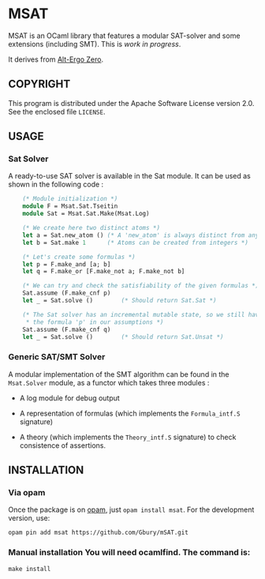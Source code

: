 # MSAT

MSAT is an OCaml library that features a modular SAT-solver and some
extensions (including SMT). This is *work in progress*.


It derives from [Alt-Ergo Zero](http://cubicle.lri.fr/alt-ergo-zero).


## COPYRIGHT

This program is distributed under the Apache Software License version
2.0. See the enclosed file `LICENSE`.


## USAGE

### Sat Solver

A ready-to-use SAT solver is available in the Sat module. It can be used
as shown in the following code :

```ocaml
    (* Module initialization *)
    module F = Msat.Sat.Tseitin
    module Sat = Msat.Sat.Make(Msat.Log)

    (* We create here two distinct atoms *)
    let a = Sat.new_atom () (* A 'new_atom' is always distinct from any other atom *)
    let b = Sat.make 1      (* Atoms can be created from integers *)

    (* Let's create some formulas *)
    let p = F.make_and [a; b]
    let q = F.make_or [F.make_not a; F.make_not b]

    (* We can try and check the satisfiability of the given formulas *)
    Sat.assume (F.make_cnf p)
    let _ = Sat.solve ()        (* Should return Sat.Sat *)

    (* The Sat solver has an incremental mutable state, so we still have
     * the formula 'p' in our assumptions *)
    Sat.assume (F.make_cnf q)
    let _ = Sat.solve ()        (* Should return Sat.Unsat *)
```

### Generic SAT/SMT Solver

A modular implementation of the SMT algorithm can be found in the `Msat.Solver` module,
as a functor which takes three modules :

  - A log module for debug output

  - A representation of formulas (which implements the `Formula_intf.S` signature)

  - A theory (which implements the `Theory_intf.S` signature) to check consistence of assertions.

## INSTALLATION

### Via opam

Once the package is on [opam](http://opam.ocaml.org), just `opam install msat`.
For the development version, use:

    opam pin add msat https://github.com/Gbury/mSAT.git

### Manual installation You will need ocamlfind. The command is:

    make install



